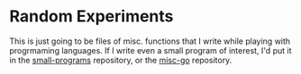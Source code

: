 # Random Experiments

This is just going to be files of misc. functions that
I write while playing with progrmaming languages. 
If I write even a small program of
interest, I'd put it in the [small-programs](https://github.com/rwtodd/small_programs)
repository, or the [misc-go](https://github.com/rwtodd/misc-go) repository.
